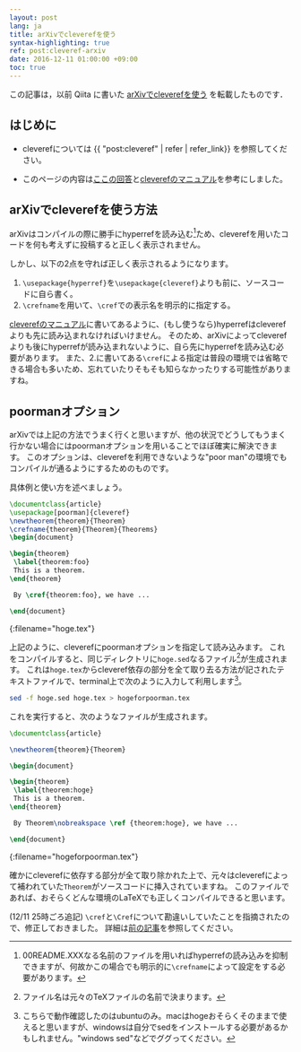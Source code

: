 ```yaml
---
layout: post
lang: ja
title: arXivでcleverefを使う
syntax-highlighting: true
ref: post:cleveref-arxiv
date: 2016-12-11 01:00:00 +09:00
toc: true
---
```


この記事は，以前 Qiita に書いた
[arXivでcleverefを使う](https://qiita.com/wktkshn/items/f38a759fd6b9e0a81de7) を転載したものです．

## はじめに
- cleverefについては
{{ "post:cleveref" | refer | refer_link}}
を参照してください。

- このページの内容は[ここの回答](http://tex.stackexchange.com/questions/276801/how-does-one-use-cleveref-in-an-arxiv-submission)と[cleverefのマニュアル](http://tug.ctan.org/macros/latex/contrib/cleveref/cleveref.pdf)を参考にしました。

## arXivでcleverefを使う方法
arXivはコンパイルの際に勝手にhyperrefを読み込む[^1]ため、cleverefを用いたコードを何も考えずに投稿すると正しく表示されません。

[^1]: 00README.XXXなる名前のファイルを用いればhyperrefの読み込みを抑制できますが、何故かこの場合でも明示的に`\crefname`によって設定をする必要があります。

しかし、以下の2点を守れば正しく表示されるようになります。

1. `\usepackage{hyperref}`を`\usepackage{cleveref}`よりも前に、ソースコードに自ら書く。
2. `\crefname`を用いて、`\cref`での表示名を明示的に指定する。

[cleverefのマニュアル](http://tug.ctan.org/macros/latex/contrib/cleveref/cleveref.pdf)に書いてあるように、(もし使うなら)hyperrefはcleverefよりも先に読み込まれなければいけません。
そのため、arXivによってcleverefよりも後にhyperrefが読み込まれないように、自ら先にhyperrefを読み込む必要があります。
また、2.に書いてある`\cref`による指定は普段の環境では省略できる場合も多いため、忘れていたりそもそも知らなかったりする可能性がありますね。

## poormanオプション
arXivでは上記の方法でうまく行くと思いますが、他の状況でどうしてもうまく行かない場合にはpoormanオプションを用いることでほぼ確実に解決できます。
このオプションは、cleverefを利用できないような"poor man"の環境でもコンパイルが通るようにするためのものです。

具体例と使い方を述べましょう。

```tex
\documentclass{article}
\usepackage[poorman]{cleveref}
\newtheorem{theorem}{Theorem}
\crefname{theorem}{Theorem}{Theorems}
\begin{document}

\begin{theorem}
 \label{theorem:foo}
 This is a theorem.
\end{theorem}

 By \cref{theorem:foo}, we have ...

\end{document}
```
{:filename="hoge.tex"}

上記のように、cleverefにpoormanオプションを指定して読み込みます。
これをコンパイルすると、同じディレクトリに`hoge.sed`なるファイル[^2]が生成されます。
これは`hoge.tex`からcleveref依存の部分を全て取り去る方法が記されたテキストファイルで、terminal上で次のように入力して利用します[^3]。

[^2]: ファイル名は元々のTeXファイルの名前で決まります。

[^3]: こちらで動作確認したのはubuntuのみ。macはhogeおそらくそのままで使えると思いますが、windowsは自分でsedをインストールする必要があるかもしれません。"windows sed"などでググってください。

```bash
sed -f hoge.sed hoge.tex > hogeforpoorman.tex
```

これを実行すると、次のようなファイルが生成されます。

```tex
\documentclass{article}

\newtheorem{theorem}{Theorem}

\begin{document}

\begin{theorem}
 \label{theorem:hoge}
 This is a theorem.
\end{theorem}

 By Theorem\nobreakspace \ref {theorem:hoge}, we have ...

\end{document}
```
{:filename="hogeforpoorman.tex"}

確かにcleverefに依存する部分が全て取り除かれた上で、元々はcleverefによって補われていた`Theorem`がソースコードに挿入されていますね。
このファイルであれば、おそらくどんな環境のLaTeXでも正しくコンパイルできると思います。

(12/11 25時ごろ追記)
`\cref`と`\Cref`について勘違いしていたことを指摘されたので、修正しておきました。
詳細は[前の記事](http://qiita.com/wktkshn/items/110cd6007837938e6c88)を参照してください。

